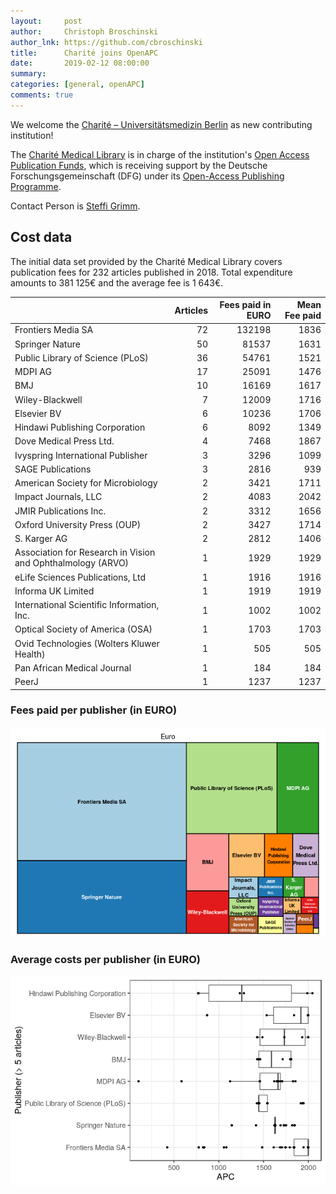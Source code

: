 ```yaml
---
layout:     post
author:     Christoph Broschinski
author_lnk: https://github.com/cbroschinski
title:      Charité joins OpenAPC
date:       2019-02-12 08:00:00
summary:    
categories: [general, openAPC]
comments: true
---
```





We welcome the [Charité – Universitätsmedizin Berlin](https://www.charite.de/) as new contributing institution!

The [Charité Medical Library](https://bibliothek.charite.de/) is in charge of the institution's [Open Access Publication Funds](https://bibliothek.charite.de/publizieren/open_access/),
which is receiving support by the Deutsche Forschungsgemeinschaft (DFG) under its [Open-Access Publishing Programme](http://www.dfg.de/en/research_funding/programmes/infrastructure/lis/funding_opportunities/open_access/).

Contact Person is [Steffi Grimm](mailto:steffi.grimm@charite.de).

## Cost data



The initial data set provided by the Charité Medical Library covers publication fees for 232 articles published in 2018. Total expenditure amounts to 381 125€ and the average fee is 1 643€.


|                                                            | Articles| Fees paid in EURO| Mean Fee paid|
|:-----------------------------------------------------------|--------:|-----------------:|-------------:|
|Frontiers Media SA                                          |       72|            132198|          1836|
|Springer Nature                                             |       50|             81537|          1631|
|Public Library of Science (PLoS)                            |       36|             54761|          1521|
|MDPI AG                                                     |       17|             25091|          1476|
|BMJ                                                         |       10|             16169|          1617|
|Wiley-Blackwell                                             |        7|             12009|          1716|
|Elsevier BV                                                 |        6|             10236|          1706|
|Hindawi Publishing Corporation                              |        6|              8092|          1349|
|Dove Medical Press Ltd.                                     |        4|              7468|          1867|
|Ivyspring International Publisher                           |        3|              3296|          1099|
|SAGE Publications                                           |        3|              2816|           939|
|American Society for Microbiology                           |        2|              3421|          1711|
|Impact Journals, LLC                                        |        2|              4083|          2042|
|JMIR Publications Inc.                                      |        2|              3312|          1656|
|Oxford University Press (OUP)                               |        2|              3427|          1714|
|S. Karger AG                                                |        2|              2812|          1406|
|Association for Research in Vision and Ophthalmology (ARVO) |        1|              1929|          1929|
|eLife Sciences Publications, Ltd                            |        1|              1916|          1916|
|Informa UK Limited                                          |        1|              1919|          1919|
|International Scientific Information, Inc.                  |        1|              1002|          1002|
|Optical Society of America (OSA)                            |        1|              1703|          1703|
|Ovid Technologies (Wolters Kluwer Health)                   |        1|               505|           505|
|Pan African Medical Journal                                 |        1|               184|           184|
|PeerJ                                                       |        1|              1237|          1237|

### Fees paid per publisher (in EURO)

![plot of chunk tree_charite_2019_02_12_full](/figure/tree_charite_2019_02_12_full-1.png)

###  Average costs per publisher (in EURO)

![plot of chunk box_charite_2019_02_12_publisher_full](/figure/box_charite_2019_02_12_publisher_full-1.png)
